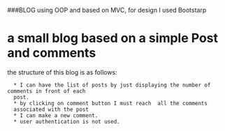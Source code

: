 ###BLOG using OOP and based on MVC, for design I used Bootstarp

  # a small blog based on a simple Post and comments
  
  the structure of this blog is as follows:

      * I can have the list of posts by just displaying the number of comments in front of each
      post.
      * by clicking on comment button I must reach  all the comments
      associated with the post
      * I can make a new comment.
      * user authentication is not used.
